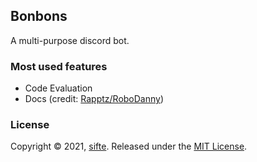 ## Bonbons
A multi-purpose discord bot.

### Most used features
- Code Evaluation
- Docs (credit: [Rapptz/RoboDanny](https://github.com/Rapptz/RoboDanny/))

### License
Copyright © 2021, [sifte](https://github.com/sifte). Released under the [MIT License](https://github.com/sifte/bonbons/blob/master/LICENSE).
